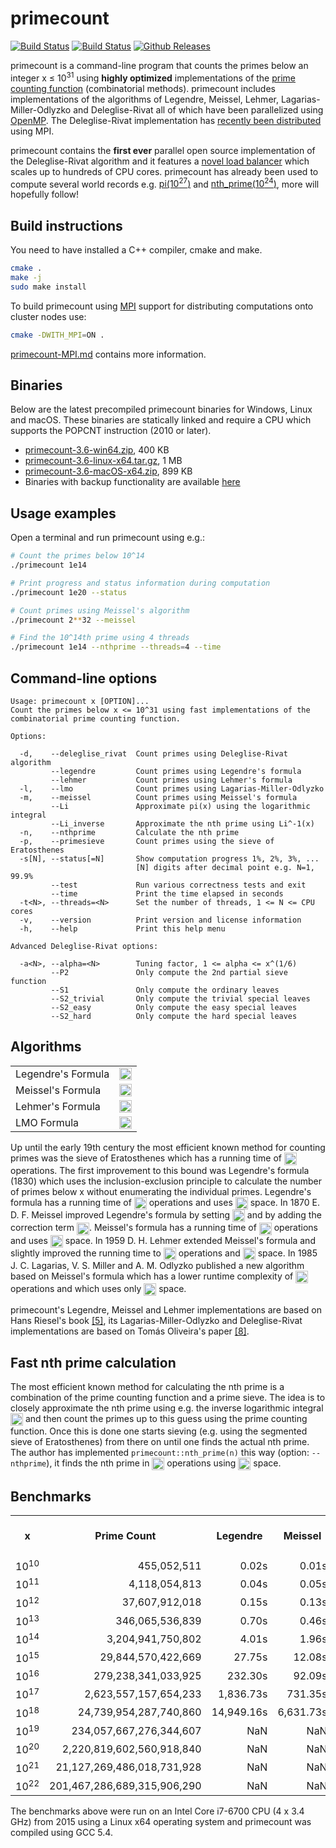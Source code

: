 primecount
==========
[![Build Status](https://travis-ci.org/kimwalisch/primecount.svg)](https://travis-ci.org/kimwalisch/primecount)
[![Build Status](https://ci.appveyor.com/api/projects/status/github/kimwalisch/primecount?branch=master&svg=true)](https://ci.appveyor.com/project/kimwalisch/primecount)
[![Github Releases](https://img.shields.io/github/release/kimwalisch/primecount.svg)](https://github.com/kimwalisch/primecount/releases)

primecount is a command-line program that counts the primes below an
integer x&nbsp;≤&nbsp;10<sup>31</sup> using **highly optimized**
implementations of the
[prime counting function](http://en.wikipedia.org/wiki/Prime-counting_function)
(combinatorial methods). primecount includes implementations of the
algorithms of Legendre, Meissel, Lehmer, Lagarias-Miller-Odlyzko and
Deleglise-Rivat all of which have been parallelized using
[OpenMP](http://en.wikipedia.org/wiki/OpenMP). The Deleglise-Rivat
implementation has 
[recently been distributed](https://github.com/kimwalisch/primecount/blob/master/doc/primecount-MPI.md#primecount-mpi)
using MPI.

primecount contains the **first ever** parallel open source
implementation of the Deleglise-Rivat algorithm and it features a
[novel load balancer](https://github.com/kimwalisch/primecount/blob/master/src/S2LoadBalancer.cpp)
which scales up to hundreds of CPU cores. primecount has already been
used to compute several world records e.g.
[pi(10<sup>27</sup>)](http://www.mersenneforum.org/showthread.php?t=20473) and
[nth_prime(10<sup>24</sup>)](https://oeis.org/A006988), more will
hopefully follow!

Build instructions
------------------
You need to have installed a C++ compiler, cmake and make.

```sh
cmake .
make -j
sudo make install
```

To build primecount using
[MPI](https://en.wikipedia.org/wiki/Message_Passing_Interface)
support for distributing computations onto cluster nodes use:

```sh
cmake -DWITH_MPI=ON .
```

[primecount-MPI.md](doc/primecount-MPI.md) contains more information.

Binaries
--------
Below are the latest precompiled primecount binaries for
Windows, Linux and macOS. These binaries are statically linked
and require a CPU which supports the POPCNT instruction (2010 or
later).

* [primecount-3.6-win64.zip](https://github.com/kimwalisch/primecount/releases/download/v3.6/primecount-3.6-win64.zip), 400 KB
* [primecount-3.6-linux-x64.tar.gz](https://github.com/kimwalisch/primecount/releases/download/v3.6/primecount-3.6-linux-x64.tar.gz), 1 MB
* [primecount-3.6-macOS-x64.zip](https://github.com/kimwalisch/primecount/releases/download/v3.6/primecount-3.6-macOS-x64.zip), 899 KB
* Binaries with backup functionality are available [here](https://github.com/kimwalisch/primecount/tree/backup#primecount-backup)

Usage examples
--------------
Open a terminal and run primecount using e.g.:
```sh
# Count the primes below 10^14
./primecount 1e14

# Print progress and status information during computation
./primecount 1e20 --status

# Count primes using Meissel's algorithm
./primecount 2**32 --meissel

# Find the 10^14th prime using 4 threads
./primecount 1e14 --nthprime --threads=4 --time
```

Command-line options
--------------------
```
Usage: primecount x [OPTION]...
Count the primes below x <= 10^31 using fast implementations of the
combinatorial prime counting function.

Options:

  -d,    --deleglise_rivat  Count primes using Deleglise-Rivat algorithm
         --legendre         Count primes using Legendre's formula
         --lehmer           Count primes using Lehmer's formula
  -l,    --lmo              Count primes using Lagarias-Miller-Odlyzko
  -m,    --meissel          Count primes using Meissel's formula
         --Li               Approximate pi(x) using the logarithmic integral
         --Li_inverse       Approximate the nth prime using Li^-1(x)
  -n,    --nthprime         Calculate the nth prime
  -p,    --primesieve       Count primes using the sieve of Eratosthenes
  -s[N], --status[=N]       Show computation progress 1%, 2%, 3%, ...
                            [N] digits after decimal point e.g. N=1, 99.9%
         --test             Run various correctness tests and exit
         --time             Print the time elapsed in seconds
  -t<N>, --threads=<N>      Set the number of threads, 1 <= N <= CPU cores
  -v,    --version          Print version and license information
  -h,    --help             Print this help menu

Advanced Deleglise-Rivat options:

  -a<N>, --alpha=<N>        Tuning factor, 1 <= alpha <= x^(1/6)
         --P2               Only compute the 2nd partial sieve function
         --S1               Only compute the ordinary leaves
         --S2_trivial       Only compute the trivial special leaves
         --S2_easy          Only compute the easy special leaves
         --S2_hard          Only compute the hard special leaves
```

Algorithms
----------
<table>
  <tr>
    <td>Legendre's Formula</td>
    <td><img src="http://kimwalisch.github.io/primecount/formulas/pi_legendre.svg" height="20" align="absmiddle"/></td>
  </tr>
  <tr>
    <td>Meissel's Formula</td>
    <td><img src="http://kimwalisch.github.io/primecount/formulas/pi_meissel.svg" height="20" align="absmiddle"/></td>
  </tr>
  <tr>
    <td>Lehmer's Formula</td>
    <td><img src="http://kimwalisch.github.io/primecount/formulas/pi_lehmer.svg" height="20" align="absmiddle"/></td>
  </tr>
  <tr>
    <td>LMO Formula</td>
    <td><img src="http://kimwalisch.github.io/primecount/formulas/pi_lmo.svg" height="20" align="absmiddle"/></td>
  </tr>
</table>

<p>Up until the early 19th century the most efficient known method for
counting primes was the sieve of Eratosthenes which has a running time of
<img src="http://kimwalisch.github.io/primecount/formulas/Oxloglogx.svg" height="20" align="absmiddle"/>
operations. The first improvement to this bound was Legendre's formula
(1830) which uses the inclusion-exclusion principle to calculate the
number of primes below x without enumerating the individual primes.
Legendre's formula has a running time of
<img src="http://kimwalisch.github.io/primecount/formulas/Ox.svg" height="20" align="absmiddle"/>
operations and uses
<img src="http://kimwalisch.github.io/primecount/formulas/Osqrtx.svg" height="20" align="absmiddle"/>
space. In 1870 E. D. F. Meissel improved Legendre's formula by setting
<img src="http://kimwalisch.github.io/primecount/formulas/apisqrt3x.svg" height="20" align="absmiddle"/>
and by adding the correction term
<img src="http://kimwalisch.github.io/primecount/formulas/P2xa.svg" height="20" align="absmiddle"/>.
Meissel's formula has a running time of
<img src="http://kimwalisch.github.io/primecount/formulas/Omeissel.svg" height="20" align="absmiddle"/>
operations and uses
<img src="http://kimwalisch.github.io/primecount/formulas/Osqrtxlogx.svg" height="20" align="absmiddle"/>
space. In 1959 D. H. Lehmer extended Meissel's formula and slightly improved the running time to
<img src="http://kimwalisch.github.io/primecount/formulas/Olehmer.svg" height="20" align="absmiddle"/>
operations and
<img src="http://kimwalisch.github.io/primecount/formulas/Osqrtxlogx.svg" height="20" align="absmiddle"/>
space. In 1985 J. C. Lagarias, V. S. Miller and A. M. Odlyzko published a new
algorithm based on Meissel's formula which has a lower runtime complexity of
<img src="http://kimwalisch.github.io/primecount/formulas/Oroot23xlogx.svg" height="20" align="absmiddle"/>
operations and which uses only
<img src="http://kimwalisch.github.io/primecount/formulas/Osqrt3xlog2x.svg" height="20" align="absmiddle"/>
space.</p>
<p>primecount's Legendre, Meissel and Lehmer implementations are based
on Hans Riesel's book <a href="doc/References.md">[5]</a>,
its Lagarias-Miller-Odlyzko and Deleglise-Rivat implementations are
based on Tomás Oliveira's paper <a href="doc/References.md">[8]</a>.</p>

Fast nth prime calculation
--------------------------
The most efficient known method for calculating the nth prime is a
combination of the prime counting function and a prime sieve. The idea
is to closely approximate the nth prime using e.g. the inverse
logarithmic integral
<img src="http://kimwalisch.github.io/primecount/formulas/Li-1n.svg" height="20" align="absmiddle"/>
and then count the primes up to this guess using the prime counting
function. Once this is done one starts sieving (e.g. using the
segmented sieve of Eratosthenes) from there on until one finds the
actual nth prime. The author has implemented
```primecount::nth_prime(n)``` this way (option: ```--nthprime```),
it finds the nth prime in
<img src="http://kimwalisch.github.io/primecount/formulas/Oroot23xlog2x.svg" height="20" align="absmiddle"/>
operations using
<img src="http://kimwalisch.github.io/primecount/formulas/Opisqrtx.svg" height="20" align="absmiddle"/>
space.

Benchmarks
----------
<table>
  <tr align="center">
    <td><b>x</b></td>
    <td><b>Prime Count</b></td>
    <td><b>Legendre</b></td>
    <td><b>Meissel</b></td>
    <td><b>Lagarias<br/>Miller<br/>Odlyzko</b></td>
    <td><b>Deleglise<br/>Rivat</b></td>
  </tr>
  <tr align="right">
    <td>10<sup>10</sup></td>
    <td>455,052,511</td>
    <td>0.02s</td>
    <td>0.01s</td>
    <td>0.01s</td>
    <td>0.01s</td>
  </tr>
  <tr align="right">
    <td>10<sup>11</sup></td>
    <td>4,118,054,813</td>
    <td>0.04s</td>
    <td>0.05s</td>
    <td>0.02s</td>
    <td>0.02s</td>
  </tr>
  <tr align="right">
    <td>10<sup>12</sup></td>
    <td>37,607,912,018</td>
    <td>0.15s</td>
    <td>0.13s</td>
    <td>0.03s</td>
    <td>0.02s</td>
  </tr>
  <tr align="right">
    <td>10<sup>13</sup></td>
    <td>346,065,536,839</td>
    <td>0.70s</td>
    <td>0.46s</td>
    <td>0.10s</td>
    <td>0.07s</td>
  </tr>
  <tr align="right">
    <td>10<sup>14</sup></td>
    <td>3,204,941,750,802</td>
    <td>4.01s</td>
    <td>1.96s</td>
    <td>0.38s</td>
    <td>0.22s</td>
  </tr>
  <tr align="right">
    <td>10<sup>15</sup></td>
    <td>29,844,570,422,669</td>
    <td>27.75s</td>
    <td>12.08s</td>
    <td>1.52s</td>
    <td>0.76s</td>
  </tr>
  <tr align="right">
    <td>10<sup>16</sup></td>
    <td>279,238,341,033,925</td>
    <td>232.30s</td>
    <td>92.09s</td>
    <td>6.87s</td>
    <td>2.67s</td>
  </tr>
  <tr align="right">
    <td>10<sup>17</sup></td>
    <td>2,623,557,157,654,233</td>
    <td>1,836.73s</td>
    <td>731.35s</td>
    <td>31.63s</td>
    <td>10.66s</td>
  </tr>
  <tr align="right">
    <td>10<sup>18</sup></td>
    <td>24,739,954,287,740,860</td>
    <td>14,949.16s</td>
    <td>6,631.73s</td>
    <td>146.55s</td>
    <td>44.54s</td>
  </tr>
  <tr align="right">
    <td>10<sup>19</sup></td>
    <td>234,057,667,276,344,607</td>
    <td>NaN</td>
    <td>NaN</td>
    <td>NaN</td>
    <td>209.57s</td>
  </tr>
  <tr align="right">
    <td>10<sup>20</sup></td>
    <td>2,220,819,602,560,918,840</td>
    <td>NaN</td>
    <td>NaN</td>
    <td>NaN</td>
    <td>939.88s</td>
  </tr>
  <tr align="right">
    <td>10<sup>21</sup></td>
    <td>21,127,269,486,018,731,928</td>
    <td>NaN</td>
    <td>NaN</td>
    <td>NaN</td>
    <td>4,536.14s</td>
  </tr>
  <tr align="right">
    <td>10<sup>22</sup></td>
    <td>201,467,286,689,315,906,290</td>
    <td>NaN</td>
    <td>NaN</td>
    <td>NaN</td>
    <td>22,361.90s</td>
  </tr>
</table>

The benchmarks above were run on an Intel Core i7-6700 CPU (4 x 3.4
GHz) from 2015 using a Linux x64 operating system and primecount was
compiled using GCC 5.4.
